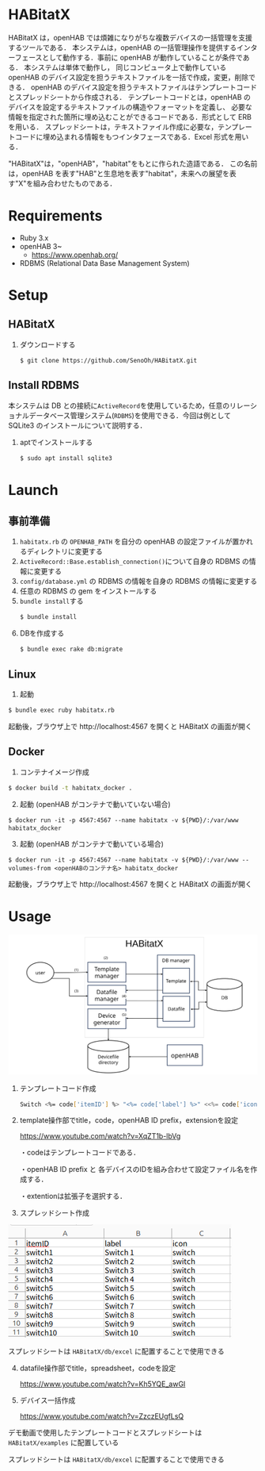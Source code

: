 # HABitatX
HABitatX は，openHAB では煩雑になりがちな複数デバイスの一括管理を支援するツールである．
本システムは，openHAB の一括管理操作を提供するインターフェースとして動作する．事前に openHAB が動作していることが条件である．
本システムは単体で動作し， 同じコンピュータ上で動作している openHAB のデバイス設定を担うテキストファイルを一括で作成，変更，削除できる．
openHAB のデバイス設定を担うテキストファイルはテンプレートコードとスプレッドシートから作成される．
テンプレートコードとは，openHAB のデバイスを設定するテキストファイルの構造やフォーマットを定義し、
必要な情報を指定された箇所に埋め込むことができるコードである．形式として ERB を用いる．
スプレッドシートは，テキストファイル作成に必要な，テンプレートコードに埋め込まれる情報をもつインタフェースである．Excel 形式を用いる．

"HABitatX"は，"openHAB"，"habitat"をもとに作られた造語である．
この名前は，openHAB を表す"HAB"と生息地を表す"habitat"，未来への展望を表す"X"を組み合わせたものである．
# Requirements
+ Ruby 3.x
+ openHAB 3~
  + https://www.openhab.org/
+ RDBMS (Relational Data Base Management System)


# Setup
## HABitatX
1. ダウンロードする
   ```bash
   $ git clone https://github.com/SenoOh/HABitatX.git
   ```
## Install RDBMS
本システムは DB との接続に`ActiveRecord`を使用しているため，任意のリレーショナルデータベース管理システム(`RDBMS`)を使用できる．今回は例として SQLite3 のインストールについて説明する．
1. aptでインストールする
   ```bash
   $ sudo apt install sqlite3
   ```


# Launch
## 事前準備
1. `habitatx.rb` の `OPENHAB_PATH` を自分の openHAB の設定ファイルが置かれるディレクトリに変更する
2. `ActiveRecord::Base.establish_connection()`について自身の RDBMS の情報に変更する
3. `config/database.yml` の RDBMS の情報を自身の RDBMS の情報に変更する
4. 任意の RDBMS の gem をインストールする
5. `bundle install`する
   ```bash
   $ bundle install
   ```
6. DBを作成する
   ```bash
   $ bundle exec rake db:migrate
   ```

## Linux
1. 起動
```bash
$ bundle exec ruby habitatx.rb
```
起動後，ブラウザ上で http://localhost:4567 を開くと HABitatX の画面が開く

## Docker
1. コンテナイメージ作成
```bash
$ docker build -t habitatx_docker .
```
2. 起動 (openHAB がコンテナで動いていない場合)
```shell
$ docker run -it -p 4567:4567 --name habitatx -v ${PWD}/:/var/www habitatx_docker
```
3. 起動 (openHAB がコンテナで動いている場合)
```shell
$ docker run -it -p 4567:4567 --name habitatx -v ${PWD}/:/var/www --volumes-from <openHABのコンテナ名> habitatx_docker
```
起動後，ブラウザ上で http://localhost:4567 を開くと HABitatX の画面が開く

# Usage
![Overview](./doc/HABitatX.svg)
1. テンプレートコード作成
   ```bash
   Switch <%= code['itemID'] %> "<%= code['label'] %>" <<%= code['icon'] %>>
   ```
2. template操作部でtitle，code，openHAB ID prefix，extensionを設定

   https://www.youtube.com/watch?v=XqZT1b-lbVg

   ・codeはテンプレートコードである．
   
   ・openHAB ID prefix と 各デバイスのIDを組み合わせて設定ファイル名を作成する．
   
   ・extentionは拡張子を選択する．

3. スプレッドシート作成

![Overview](./doc/spreadsheet.png)

   スプレッドシートは `HABitatX/db/excel` に配置することで使用できる

4. datafile操作部でtitle，spreadsheet，codeを設定

   https://www.youtube.com/watch?v=Kh5YQE_awGI

5. デバイス一括作成

   https://www.youtube.com/watch?v=ZzczEUgfLsQ

デモ動画で使用したテンプレートコードとスプレッドシートは `HABitatX/examples` に配置している

スプレッドシートは `HABitatX/db/excel` に配置することで使用できる